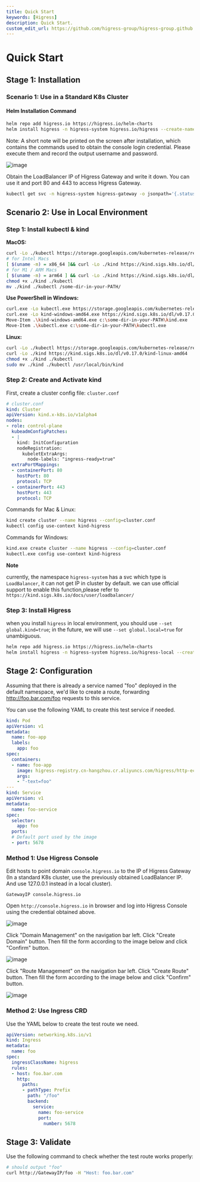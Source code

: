```yaml
---
title: Quick Start
keywords: [Higress]
description: Quick Start.
custom_edit_url: https://github.com/higress-group/higress-group.github.io/blob/main/i18n/en-us/docusaurus-plugin-content-docs/current/user/quickstart.md
---
```


# Quick Start

## Stage 1: Installation

### Scenario 1: Use in a Standard K8s Cluster

#### Helm Installation Command

```bash
helm repo add higress.io https://higress.io/helm-charts
helm install higress -n higress-system higress.io/higress --create-namespace --render-subchart-notes --set higress-console.domain=console.higress.io
```

Note: A short note will be printed on the screen after installation, which contains the commands used to obtain the console login credential. Please execute them and record the output username and password.

![image](/img/user/quickstart/zh-cn/console-credentials.png)

Obtain the LoadBalancer IP of Higress Gateway and write it down. You can use it and port 80 and 443 to access Higress Gateway.
```bash
kubectl get svc -n higress-system higress-gateway -o jsonpath='{.status.loadBalancer.ingress[0].ip}'
```

## Scenario 2: Use in Local Environment

### Step 1: Install kubectl & kind

**MacOS:**
```bash
curl -Lo ./kubectl https://storage.googleapis.com/kubernetes-release/release/$(curl -s https://storage.googleapis.com/kubernetes-release/release/stable.txt)/bin/darwin/amd64/kubectl
# for Intel Macs
[ $(uname -m) = x86_64 ]&& curl -Lo ./kind https://kind.sigs.k8s.io/dl/v0.17.0/kind-darwin-amd64
# for M1 / ARM Macs
[ $(uname -m) = arm64 ] && curl -Lo ./kind https://kind.sigs.k8s.io/dl/v0.17.0/kind-darwin-arm64
chmod +x ./kind ./kubectl
mv ./kind ./kubectl /some-dir-in-your-PATH/
```

**Use PowerShell in Windows:**
```bash
curl.exe -Lo kubectl.exe https://storage.googleapis.com/kubernetes-release/release/$(curl.exe -s https://storage.googleapis.com/kubernetes-release/release/stable.txt)/bin/windows/amd64/kubectl.exe
curl.exe -Lo kind-windows-amd64.exe https://kind.sigs.k8s.io/dl/v0.17.0/kind-windows-amd64
Move-Item .\kind-windows-amd64.exe c:\some-dir-in-your-PATH\kind.exe
Move-Item .\kubectl.exe c:\some-dir-in-your-PATH\kubectl.exe
```

**Linux:**
```bash
curl -Lo ./kubectl https://storage.googleapis.com/kubernetes-release/release/$(curl -s https://storage.googleapis.com/kubernetes-release/release/stable.txt)/bin/linux/amd64/kubectl
curl -Lo ./kind https://kind.sigs.k8s.io/dl/v0.17.0/kind-linux-amd64
chmod +x ./kind ./kubectl
sudo mv ./kind ./kubectl /usr/local/bin/kind
```

### Step 2: Create and Activate kind

First, create a cluster config file: `cluster.conf`

```yaml
# cluster.conf
kind: Cluster
apiVersion: kind.x-k8s.io/v1alpha4
nodes:
- role: control-plane
  kubeadmConfigPatches:
  - |
    kind: InitConfiguration
    nodeRegistration:
      kubeletExtraArgs:
        node-labels: "ingress-ready=true"
  extraPortMappings:
  - containerPort: 80
    hostPort: 80
    protocol: TCP
  - containerPort: 443
    hostPort: 443
    protocol: TCP
```
Commands for Mac & Linux:
```bash
kind create cluster --name higress --config=cluster.conf
kubectl config use-context kind-higress
```
Commands for Windows:
```bash
kind.exe create cluster --name higress --config=cluster.conf
kubectl.exe config use-context kind-higress
```

**Note**

currently, the namespace `higress-system` has a svc which type is `LoadBalancer`, it can not get IP in cluster by default.
we can use official support to enable this function,please refer to `https://kind.sigs.k8s.io/docs/user/loadbalancer/`


### Step 3: Install Higress
when you install `higress` in local environment, you should use `--set global.kind=true`;
in the future, we will use `--set global.local=true` for unambiguous.

```bash
helm repo add higress.io https://higress.io/helm-charts
helm install higress -n higress-system higress.io/higress-local --create-namespace
```
## Stage 2: Configuration

Assuming that there is already a service named "foo" deployed in the default namespace, we'd like to create a route, forwarding http://foo.bar.com/foo requests to this service.

You can use the following YAML to create this test service if needed.
```yaml
kind: Pod
apiVersion: v1
metadata:
  name: foo-app
  labels:
    app: foo
spec:
  containers:
  - name: foo-app
    image: higress-registry.cn-hangzhou.cr.aliyuncs.com/higress/http-echo:0.2.4-alpine
    args:
    - "-text=foo"
---
kind: Service
apiVersion: v1
metadata:
  name: foo-service
spec:
  selector:
    app: foo
  ports:
  # Default port used by the image
  - port: 5678
```

### Method 1: Use Higress Console

Edit hosts to point domain `console.higress.io` to the IP of Higress Gateway (In a standard K8s cluster, use the previously obtained LoadBalancer IP. And use 127.0.0.1 instead in a local cluster).
```
GatewayIP console.higress.io
```

Open `http://console.higress.io` in browser and log into Higress Console using the credential obtained above.

![image](/img/user/quickstart/en-us/login.png)

Click "Domain Management" on the navigation bar left. Click "Create Domain" button. Then fill the form according to the image below and click "Confirm" button.

![image](/img/user/quickstart/en-us/domain_management.png)

Click "Route Management" on the navigation bar left. Click "Create Route" button. Then fill the form according to the image below and click "Confirm" button.

![image](/img/user/quickstart/en-us/route_management.png)

### Method 2: Use Ingress CRD

Use the YAML below to create the test route we need.
```yaml
apiVersion: networking.k8s.io/v1
kind: Ingress
metadata:
  name: foo
spec:
  ingressClassName: higress
  rules:
  - host: foo.bar.com
    http:
      paths:
      - pathType: Prefix
        path: "/foo"
        backend:
          service:
            name: foo-service
            port:
              number: 5678
```

## Stage 3: Validate

Use the following command to check whether the test route works properly:

```bash
# should output "foo"
curl http://GatewayIP/foo -H "Host: foo.bar.com"
```
